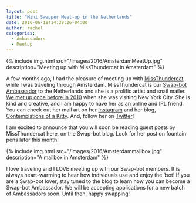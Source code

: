 ```yaml
---
layout: post
title: "Mini Swapper Meet-up in the Netherlands"
date: 2016-06-18T14:39:26-04:00
author: rachel
categories:
  - Ambassadors
  - Meetup
---
```


{% include img.html src="/images/2016/AmsterdamMeetUp.jpg" description="Meeting up with MissThundercat in Amsterdam" %}

A few months ago, I had the pleasure of meeting up with [MissThundercat](http://www.swap-bot.com/user:missthundercat) while I was traveling through Amsterdam. MissThundercat is our [Swap-bot Ambassador](http://blog.swap-bot.com/2015/12/07/ambassador-introduction-missthundercat/) to the Netherlands and she is a prolific artist and snail mailer. [We met up once before in 2010](http://blog.swap-bot.com/2010/06/17/swapper-meet-ups/) when she was visiting New York City. She is kind and creative, and I am happy to have her as an online and IRL friend. You can check out her mail art on her [Instagram](https://www.instagram.com/missthundercat/) and her blog, [Contemplations of a Kitty](https://missthundercat.blogspot.nl/). And, follow her on [Twitter](https://twitter.com/MissThundercat)!

I am excited to announce that you will soon be reading guest posts by MissThundercat here, on the Swap-bot blog. Look for her post on fountain pens later this month!

{% include img.html src="/images/2016/Amsterdammailbox.jpg" description="A mailbox in Amsterdam" %}

I love traveling and I LOVE meeting up with our Swap-bot members. It is always heart-warming to hear how individuals use and enjoy the 'bot! If you are a Swap-bot lover, stay tuned to the blog to learn how you can become a Swap-bot Ambassador. We will be accepting applications for a new batch of Ambassadors soon. Until then, happy swapping!
